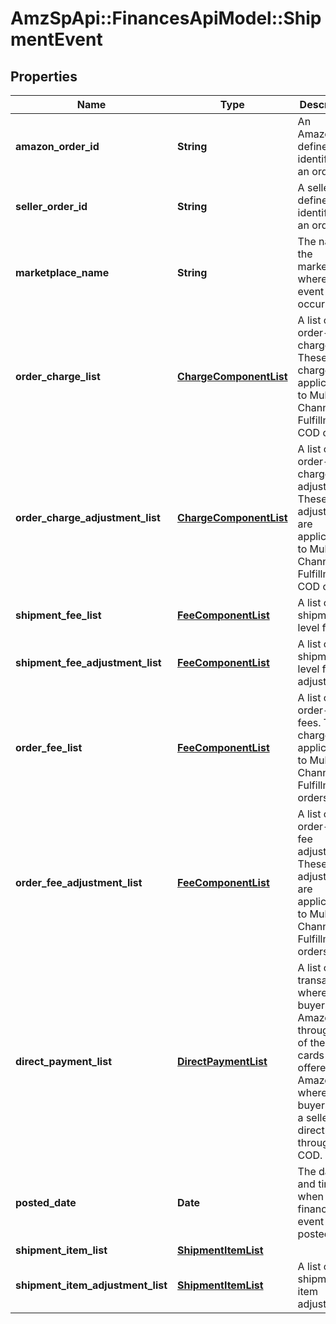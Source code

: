 # AmzSpApi::FinancesApiModel::ShipmentEvent

## Properties
Name | Type | Description | Notes
------------ | ------------- | ------------- | -------------
**amazon_order_id** | **String** | An Amazon-defined identifier for an order. | [optional] 
**seller_order_id** | **String** | A seller-defined identifier for an order. | [optional] 
**marketplace_name** | **String** | The name of the marketplace where the event occurred. | [optional] 
**order_charge_list** | [**ChargeComponentList**](ChargeComponentList.md) | A list of order-level charges. These charges are applicable to Multi-Channel Fulfillment COD orders. | [optional] 
**order_charge_adjustment_list** | [**ChargeComponentList**](ChargeComponentList.md) | A list of order-level charge adjustments. These adjustments are applicable to Multi-Channel Fulfillment COD orders. | [optional] 
**shipment_fee_list** | [**FeeComponentList**](FeeComponentList.md) | A list of shipment-level fees. | [optional] 
**shipment_fee_adjustment_list** | [**FeeComponentList**](FeeComponentList.md) | A list of shipment-level fee adjustments. | [optional] 
**order_fee_list** | [**FeeComponentList**](FeeComponentList.md) | A list of order-level fees. These charges are applicable to Multi-Channel Fulfillment orders. | [optional] 
**order_fee_adjustment_list** | [**FeeComponentList**](FeeComponentList.md) | A list of order-level fee adjustments. These adjustments are applicable to Multi-Channel Fulfillment orders. | [optional] 
**direct_payment_list** | [**DirectPaymentList**](DirectPaymentList.md) | A list of transactions where buyers pay Amazon through one of the credit cards offered by Amazon or where buyers pay a seller directly through COD. | [optional] 
**posted_date** | **Date** | The date and time when the financial event was posted. | [optional] 
**shipment_item_list** | [**ShipmentItemList**](ShipmentItemList.md) |  | [optional] 
**shipment_item_adjustment_list** | [**ShipmentItemList**](ShipmentItemList.md) | A list of shipment item adjustments. | [optional] 


